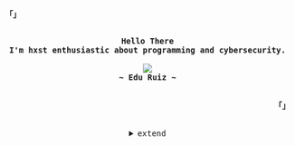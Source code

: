 <!-- Profile -->
<p align="left"><strong><samp>「」</samp></strong></p>
    <p align="center">
      <samp><br>
            <b>
            Hello There
        <br>
            I'm hxst enthusiastic about programming and cybersecurity.
            </b>
        <br>
        <br>
          <image src="https://readme-typing-svg.herokuapp.com?font=Iosevka&size=16&color=BC83E3&center=true&width=410&height=45&lines=Full+Stack+Developer.">
        <br>
            <b>
            ~ Edu Ruiz ~
            </b>
        <br>
      </samp><br>
    </p>
<p align="right"><strong><samp>「」</samp></strong></p>

<br>

<details align="center">
<summary><samp>extend</samp></summary>

<h2></h2><br>

<!-- Contact Me -->
<p align="center">
    <samp>
      <a href="http://instagram.com/hxst1" target="_blank"><img src="https://img.shields.io/badge/Instagram-000?style=for-the-badge&logo=instagram&logoColor=fff" alt="instagram"></a>
        <a href="http://twitter.com/_hxst" target="_blank"><img src="https://img.shields.io/badge/Twitter-000?style=for-the-badge&logo=twitter&logoColor=white" alt="twitter"></a>
        <a href="https://discord.com/users/398174691027714059" target="_blank"><img src="https://img.shields.io/badge/Discord-000?style=for-the-badge&logo=discord&logoColor=white" alt="discord"></a>
        <a href="https://www.linkedin.com/in/edu-ruiz-cantos/" target="_blank"><img src="https://img.shields.io/badge/LinkedIn-000?style=for-the-badge&logo=Linkedin&logoColor=white" alt="Linkedin"></a>
    </samp>
</p>
